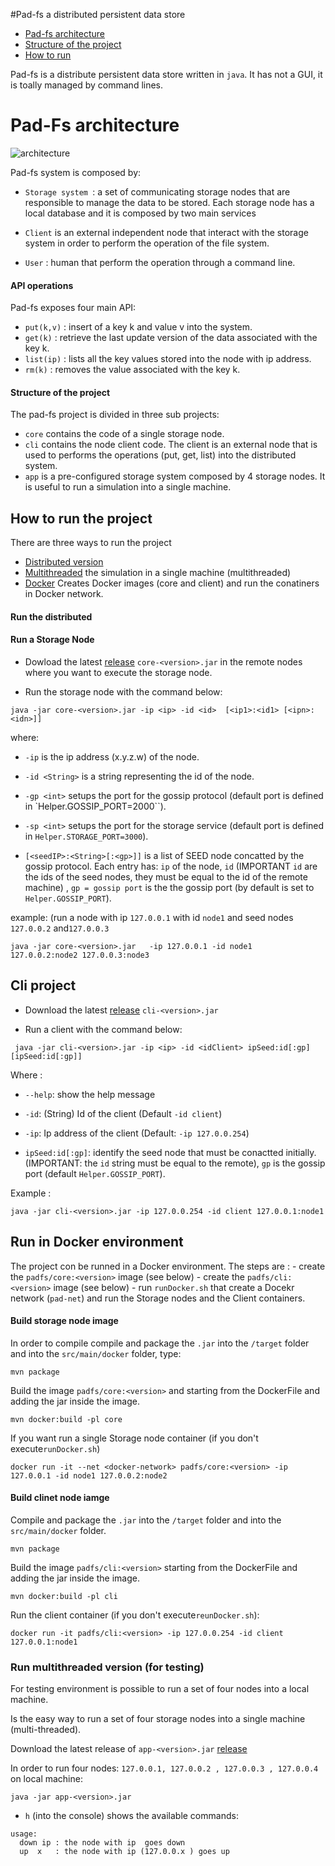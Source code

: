 #Pad-fs a distributed persistent data store 

  - [Pad-fs architecture](#arch)
  - [Structure of the project](#structure)
  - [How to run](#run)

Pad-fs is a distribute persistent data store written in `java`. It has not a GUI, it is toally managed by command lines.

# <a name="arch"></a> Pad-Fs architecture 

![architecture](https://cloud.githubusercontent.com/assets/9201530/15389916/745e2008-1db9-11e6-9d90-fba983478c69.png)

Pad-fs system is composed by:
- `Storage system `: a set of communicating storage nodes that are responsible
to manage the data to be stored. Each storage node has a local database and it is
composed by two main services

- `Client` is an external independent node that interact with the storage system
in order to perform the operation of the file system. 

- `User` : human that perform the operation through a command line.

#### API operations
Pad-fs exposes four main API:
- `put(k,v)` : insert of a key k and value v into the system.
- `get(k)` : retrieve the last update version of the data associated with the key k.
- `list(ip)` : lists all the key values stored into the node with ip address.
- `rm(k)` : removes the value associated with the key k.

#### <a name="structure"></a> Structure of the project
The pad-fs project is divided in three sub projects:
- `core` contains the code of a single storage node.
- `cli` contains the node client code. The client is an external node that is used to performs the operations (put, get, list) into the distributed system.
-  `app` is a pre-configured  storage system composed by 4 storage nodes. It is useful to run a simulation into a single machine.


## <a name="run"></a> How to run the project

There are three ways to run the project
- [Distributed version](#runD)
- [Multithreaded](#app) the simulation in a single machine (multithreaded)
- [Docker](#docker) Creates Docker images (core and client) and run the conatiners in Docker network.


#### <a name="runD"></a> Run the distributed 

#### Run a Storage Node

- Dowload the  latest  [release](https://github.com/dido18/PAD-FileSystem/releases) `core-<version>.jar`
in the remote nodes where you want to execute the storage node.

- Run the storage node with the command below:  

`java -jar core-<version>.jar -ip <ip> -id <id>  [<ip1>:<id1> [<ipn>:<idn>]]`

where:
- `-ip` is the ip address (x.y.z.w) of the node.

- `-id <String>` is a string representing the id of the node.

- `-gp <int>` setups the port for the gossip protocol (default port is defined in `Helper.GOSSIP_PORT=2000``).

- `-sp <int>` setups the port for the storage service (default port is defined in `Helper.STORAGE_PORT=3000`).

- `[<seedIP>:<String>[:<gp>]]` is a list of SEED node concatted by the gossip protocol. Each entry has: `ip` of the node, `id` (IMPORTANT `id` are the ids of the seed nodes, they must be equal to the id of the remote machine) ,  `gp = gossip port` is the the gossip port (by default is set to `Helper.GOSSIP_PORT`).

example: (run a node with ip `127.0.0.1` with id `node1` and seed nodes `127.0.0.2` and`127.0.0.3`

`java -jar core-<version>.jar   -ip 127.0.0.1 -id node1  127.0.0.2:node2 127.0.0.3:node3`


## Cli project

- Download the latest [release](https://github.com/dido18/PAD-FileSystem/releases) `cli-<version>.jar`

- Run a client with the command below: 

` java -jar cli-<version>.jar -ip <ip> -id <idClient> ipSeed:id[:gp] [ipSeed:id[:gp]]`

Where :
  - `--help`: show the help message
  - `-id`: (String) Id of the client (Default  `-id client`)
  - `-ip`: Ip address of the client (Default: `-ip 127.0.0.254`)

  - `ipSeed:id[:gp]`: identify the seed node that must be conactted initially. (IMPORTANT: the `id`  string must be equal to the remote), `gp` is the gossip port (default `Helper.GOSSIP_PORT`).

Example :

`java -jar cli-<version>.jar -ip 127.0.0.254 -id client 127.0.0.1:node1`

## <a name="structure"></a> Run in Docker environment

The project con be runned in a Docker environment.
The steps are :
    - create the `padfs/core:<version>` image (see below)
    - create the `padfs/cli:<version>` image (see below)
    - run `runDocker.sh` that create a Docekr network (`pad-net`) and run the Storage nodes and the Client containers.

#### Build storage node image

In order to compile compile and package the `.jar` into the `/target` folder and into the `src/main/docker` folder, type:

`mvn package`

Build the image `padfs/core:<version>` and starting from the DockerFile and adding the jar inside the image.

`mvn docker:build -pl core`

If you want run a single Storage node container (if you don't execute`runDocker.sh`)

`docker run -it --net <docker-network> padfs/core:<version> -ip 127.0.0.1 -id node1 127.0.0.2:node2`

#### Build clinet node iamge

Compile and package the `.jar` into the `/target` folder and into the `src/main/docker` folder.

`mvn package`

Build the image `padfs/cli:<version>` starting from the DockerFile and adding the jar inside the image.

`mvn docker:build -pl cli`

Run the client container (if you don't execute`reunDocker.sh`):

`docker run -it padfs/cli:<version> -ip 127.0.0.254 -id client 127.0.0.1:node1`

### <a id="app"> </a> Run multithreaded version (for testing)
For testing environment is possible to run a set of four nodes into a local machine.

Is the easy way to run a set of four storage nodes into a single machine (multi-threaded).

Download the latest release of `app-<version>.jar` [release](https://github.com/dido18/PAD-FileSystem/releases)

In order to run four nodes: `127.0.0.1, 127.0.0.2 , 127.0.0.3 , 127.0.0.4` on local machine:

`java -jar app-<version>.jar `

- `h` (into the console) shows the available commands:
```
usage: 
  down ip : the node with ip  goes down 
  up  x   : the node with ip (127.0.0.x ) goes up 
```
